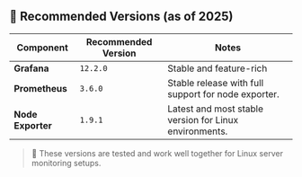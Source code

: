 ## 🧩 Recommended Versions (as of 2025)

| Component       | Recommended Version       | Notes                                                    |
|----------------|----------------------------|----------------------------------------------------------|
| **Grafana**     | `12.2.0`                 | Stable and feature-rich             |
| **Prometheus**  | `3.6.0`                   | Stable release with full support for node exporter.      |
| **Node Exporter** | `1.9.1`                   | Latest and most stable version for Linux environments.   |

> 📌 These versions are tested and work well together for Linux server monitoring setups.
